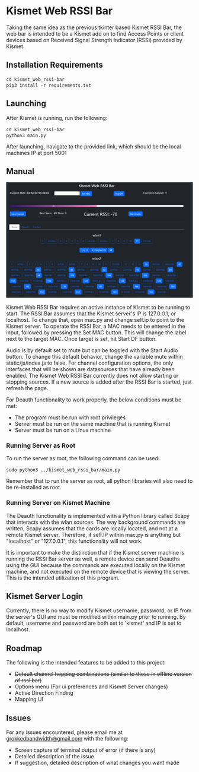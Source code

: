 # Kismet Web RSSI Bar

Taking the same idea as the previous tkinter based Kismet RSSI Bar, the web bar is intended to be a Kismet
add on to find Access Points or client devices based on Received Signal Strength Indicator (RSSI) provided
by Kismet. 

## Installation Requirements

````
cd kismet_web_rssi-bar
pip3 install -r requirements.txt
````

## Launching
After Kismet is running, run the following:
````
cd kismet_web_rssi-bar
python3 main.py
````
After launching, navigate to the provided link, which should be the local machines IP at port 5001

## Manual 
![](images/GUI.png)

Kismet Web RSSI Bar requires an active instance of Kismet to be running to start. The RSSI Bar assumes that the Kismet
server's IP is 127.0.0.1, or localhost. To change that, open mac.py and change self.ip to point to the Kismet server.
To operate the RSSI Bar, a MAC needs to be entered in the input, followed by pressing the Set MAC button. This will change
the label next to the target MAC. Once target is set, hit Start DF button. 

Audio is by default set to mute but can be toggled with the Start Audio button. To change this default behavior, change
the variable mute within static/js/index.js to false. For channel configuration options, the only interfaces that will be
shown are datasources that have already been enabled. The Kismet Web RSSI Bar currently does not allow starting or 
stopping sources. If a new source is added after the RSSI Bar is started, just refresh the page. 

For Deauth functionality to work properly, the below conditions must be met:
* The program must be run with root privileges
* Server must be run on the same machine that is running Kismet
* Server must be run on a Linux machine

### Running Server as Root
To run the server as root, the following command can be used:
````
sudo python3 ../kismet_web_rssi_bar/main.py
````
Remember that to run the server as root, all python libraries will also need to be re-installed as root. 

### Running Server on Kismet Machine
The Deauth functionality is implemented with a Python library called Scapy that interacts with the wlan sources. The way
background commands are written, Scapy assumes that the cards are locally located, and not at a remote Kismet server.
Therefore, if self.IP within mac.py is anything but "localhost" or "127.0.0.1", this functionality will not work. 

It is important to make the distinction that if the Kismet server machine is running the RSSI Bar server as well,
a remote device can send Deauths using the GUI because the commands are executed locally on the Kismet machine, and not
executed on the remote device that is viewing the server. This is the intended utilization of this program.


## Kismet Server Login

Currently, there is no way to modify Kismet username, password, or IP from the server's GUI and must be modified within
main.py prior to running. By default, username and password are both set to 'kismet' and IP is set to localhost.

## Roadmap

The following is the intended features to be added to this project:

* <s>Default channel hopping combinations (similar to those in offline version of rssi bar)</s>
* Options menu (For ui preferences and Kismet Server changes)
* Active Direction Finding
* Mapping UI

## Issues

For any issues encountered, please email me at grokkedbandwidth@gmail.com with the following:
* Screen capture of terminal output of error (if there is any)
* Detailed description of the issue
* If suggestion, detailed description of what changes you want made

